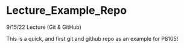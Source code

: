 # Lecture_Example_Repo
9/15/22 Lecture (Git &amp; GitHub)

This is a quick, and first git and github repo as an example for P8105!